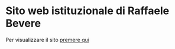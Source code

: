 # Sito web istituzionale di Raffaele Bevere
Per visualizzare il sito [premere qui](https://raffa2044.github.io/index.html)